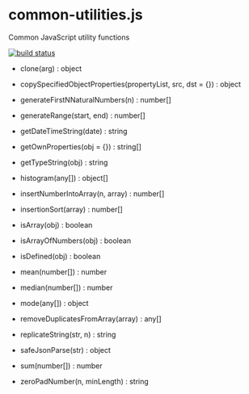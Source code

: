 # common-utilities.js
Common JavaScript utility functions

[![build status](https://secure.travis-ci.org/tom-weatherhead/common-utilities.js.svg)](https://travis-ci.org/tom-weatherhead/common-utilities.js)

- clone(arg) : object

- copySpecifiedObjectProperties(propertyList, src, dst = {}) : object

- generateFirstNNaturalNumbers(n) : number[]

- generateRange(start, end) : number[]

- getDateTimeString(date) : string

- getOwnProperties(obj = {}) : string[]

- getTypeString(obj) : string

- histogram(any[]) : object[]

- insertNumberIntoArray(n, array) : number[]

- insertionSort(array) : number[]

- isArray(obj) : boolean

- isArrayOfNumbers(obj) : boolean

- isDefined(obj) : boolean

- mean(number[]) : number

- median(number[]) : number

- mode(any[]) : object

- removeDuplicatesFromArray(array) : any[]

- replicateString(str, n) : string

- safeJsonParse(str) : object

- sum(number[]) : number

- zeroPadNumber(n, minLength) : string
